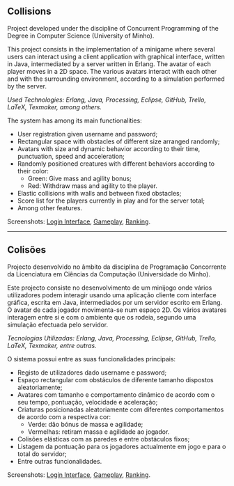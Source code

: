## Collisions
Project developed under the discipline of Concurrent Programming of the Degree in Computer Science (University of Minho).

This project consists in the implementation of a minigame where several users can interact using a client application with graphical interface, written in Java, intermediated by a server written in Erlang. The avatar of each player moves in a 2D space. The various avatars interact with each other and with the surrounding environment, according to a simulation performed by the server.

*Used Technologies: Erlang, Java, Processing, Eclipse, GitHub, Trello, LaTeX, Texmaker, among others.*

The system has among its main functionalities:
- User registration given username and password;
- Rectangular space with obstacles of different size arranged randomly;
- Avatars with size and dynamic behavior according to their time, punctuation, speed and acceleration;
- Randomly positioned creatures with different behaviors according to their color:
    * Green: Give mass and agility bonus;
    * Red: Withdraw mass and agility to the player.
- Elastic collisions with walls and between fixed obstacles;
- Score list for the players currently in play and for the server total;
- Among other features.

Screenshots: [Login Interface](https://raw.githubusercontent.com/david-branco/collisions/master/screenshots/login_interface.png), [Gameplay](https://raw.githubusercontent.com/david-branco/collisions/master/screenshots/gameplay.png), [Ranking](https://raw.githubusercontent.com/david-branco/collisions/master/screenshots/ranking.png).

---


## Colisões
Projecto desenvolvido no âmbito da disciplina de Programação Concorrente da Licenciatura em Ciências da Computação (Universidade do Minho).<br>

Este projecto consiste no desenvolvimento de um minijogo onde vários utilizadores podem interagir usando uma aplicação cliente com interface gráfica, escrita em Java, intermediados por um servidor escrito em Erlang. O avatar de cada jogador movimenta-se num espaço 2D. Os vários avatares interagem entre si e com o ambiente que os rodeia, segundo uma simulação efectuada pelo servidor.

*Tecnologias Utilizadas: Erlang, Java, Processing, Eclipse, GitHub, Trello, LaTeX, Texmaker, entre outras.*

O sistema possui entre as suas funcionalidades principais:
- Registo de utilizadores dado username e password;
- Espaço rectangular com obstáculos de diferente tamanho dispostos aleatoriamente;
- Avatares com tamanho e comportamento dinâmico de acordo com o seu tempo, pontuação, velocidade e aceleração;
- Criaturas posicionadas aleatoriamente com diferentes comportamentos de acordo com a respectiva cor:
    * Verde: dão bónus de massa e agilidade;
    * Vermelhas: retiram massa e agilidade ao jogador.
- Colisões elásticas com as paredes e entre obstáculos fixos;
- Listagem da pontuação para os jogadores actualmente em jogo e para o total do servidor;
- Entre outras funcionalidades.

Screenshots: [Login Interface](https://raw.githubusercontent.com/david-branco/collisions/master/screenshots/login_interface.png), [Gameplay](https://raw.githubusercontent.com/david-branco/collisions/master/screenshots/gameplay.png), [Ranking](https://raw.githubusercontent.com/david-branco/collisions/master/screenshots/ranking.png).